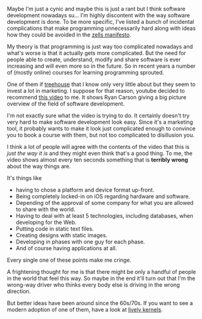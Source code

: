 Maybe I'm just a cynic and maybe this is just a rant but I think software development nowadays su... I'm highly discontent with the way software development is done. To be more specific, I've listed a bunch of incidental complications that make programming unnecessarily hard along with ideas how they could be avoided in the [zells manifesto][manifesto].

My theory is that programming is just way too complicated nowadays and what's worse is that it actually gets more complicated. But the need for people able to create, understand, modify and share software is ever increasing and will even more so in the future. So in recent years a number of (mostly online) courses for learning programming sprouted.

One of them if [treehouse] that I know only very little about but they seem to invest a lot in marketing. I suppose for that reason, youtube decided to recommend [this video][video] to me. It shows Ryan Carson giving a big picture overview of the field of software development.

I'm not exactly sure what the video is trying to do. It certainly doesn't try very hard to make software development look easy. Since it's a marketing tool, it probably wants to make it look just complicated enough to convince you to book a course with them, but not too complicated to disillusion you.

I think a lot of people will agree with the contents of the video that this is *just the way it is* and they might even think that's a good thing. To me, the video shows almost every ten seconds something that is **terribly wrong** about the way things are.

It's things like 

- having to chose a platform and device format up-front.
- Being completely locked-in on iOS regarding hardware and software.
- Depending of the approval of some company for what you are allowed to share with the world.
- Having to deal with at least 5 technologies, including databases, when developing for the Web.
- Putting code in static text files.
- Creating designs with static images.
- Developing in phases with one guy for each phase. 
- And of course having applications at all.

Every single one of these points make me cringe.

A frightening thought for me is that there might be only a handful of people in the world that feel this way. So maybe in the end it'll turn out that I'm the wrong-way driver who thinks every body else is driving in the wrong direction.

But better ideas have been around since the 60s/70s. If you want to see a modern adoption of one of them, have a look at [lively kernels].

[manifesto]: https://github.com/zells/core/blob/master/manifesto.md
[video]: https://www.youtube.com/watch?v=i5qpS_D8Law
[treehouse]: https://teamtreehouse.com/
[lively kernels]: https://www.youtube.com/watch?v=QTJRwKOFddc
